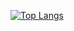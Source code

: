 [![Top Langs](https://github-readme-stats.vercel.app/api/top-langs/?username=antonio-chianese&layout=compact&theme=merko&langs_count=10&hide=html,css,makefile)](https://github.com/antonio-chianese/github-readme-stats)

<!--
![Repo Card](https://github-readme-stats.vercel.app/api/pin/?username=antonio-chianese&repo=dotfiles&theme=merko)
-->
